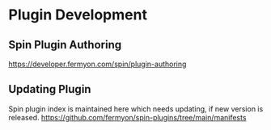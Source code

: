 # Plugin Development

## Spin Plugin Authoring

<https://developer.fermyon.com/spin/plugin-authoring>

## Updating Plugin

Spin plugin index is maintained here which needs updating, if new version is released.
https://github.com/fermyon/spin-plugins/tree/main/manifests
